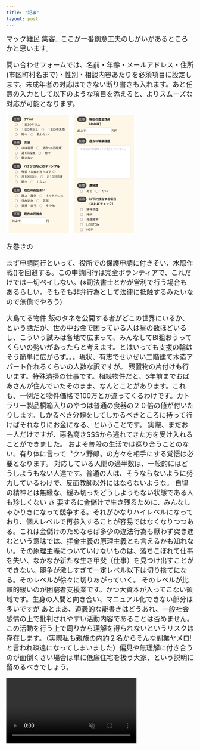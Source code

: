 ```yaml
---
title: "記事"
layout: post
---
```

<span style="font-size:large">
マック難民
集客…ここが一番創意工夫のしがいがあるところかと思います。
  
問い合わせフォームでは、名前・年齢・メールアドレス・住所(市区町村名まで)・性別・相談内容あたりを必須項目に設定します。未成年者の対応はできない断り書きも入れます。あと任意の入力として以下のような項目を添えると、よりスムーズな対応が可能となります。
<p><img src="/assets/Media/Images/optional.PNG" width="350"></p>

<span style="font-size:large">
左巻きの

まず申請同行といって、役所での保護申請に付きそい、水際作戦()を回避する。この申請同行は完全ボランティアで、これだけでは一切ペイしない。(※司法書士とかが営利で行う場合もあるらしい。そもそも非弁行為として法律に抵触するみたいなので無償でやろう)

大島てる物件
飯のタネを公開する者がどこの世界にいるか、という話だが、世の中お金で困っている人は星の数ほどいるし、こういう試みは各地で広まって、みんなしてBI狙おうってくらいの勢いがあったらと考えます。とはいっても支援の輪はそう簡単に広がらず。。。現状、有志でせいぜい二階建て木造アパート作れるくらいの人数な訳ですが。
残置物の片付けも行います。特殊清掃の仕事です。相続物件だと、5年前までおばあさんが住んでいたそのまま、なんとことがあります。これも、一例だと物件価格で100万とか違ってくるわけです。カトラリー製品桐箱入りのやつは普通の食器の２０倍の値が付いたりします。しかるべき分類をしてしかるべきところに持って行けばそれなりにお金になる、ということです。
実際、まだお一人だけですが、悪名高きSSSから逃れてきた方を受け入れることができました。
およそ普段の生活では巡り合うことのない、有り体に言って〝クソ野郎〟の方々を相手にする覚悟は必要となります。
対応している人間の過半数は、一般的にはどうしようもない人達です。普通の人は、そうならないように努力しているわけで、反面教師以外にはならないような。
自律の精神とは無縁な、緩み切ったどうしようもない状態である人も珍しくない
さ
要するに金儲けで生き残るために、みんなしゃかりきになって競争する。それがかなりハイレベルになっており、個人レベルで再参入することが容易ではなくなりつつある。これは金儲けのためならば多少の違法行為も厭わず突き進むという意味では、拝金主義の原理主義とも言えるかも知れない。その原理主義についていけないものは、落ちこぼれて仕事を失い、なかなか新たな生き甲斐（仕事）を見つけ出すことができない。競争が激しすぎて一定レベル以下は切り捨てになる。そのレベルが徐々に切りあがっていく。
そのレベルが比較的緩いのが困窮者支援業です。かつ大資本が入ってこない領域です。生身の人間と向き合い、マニュアル化できない部分は多いですが
あとまあ、道義的な能書きはどうあれ、一般社会感情の上で批判されやすい活動内容であることは否めません。この活動を行う上で周りから理解を得られないというリスクは存在します。（実際私も親族の内約２名からそんな副業ヤメロ!と言われ疎遠になってしまいました）偏見や無理解に付き合うのが面倒くさい場合は単に低廉住宅を扱う大家、という説明に留めるべきでしょう。


<video src="/assets/Media/Videos/cleaning.mp4" autoplay muted loop playsinline width="350">
</video>
